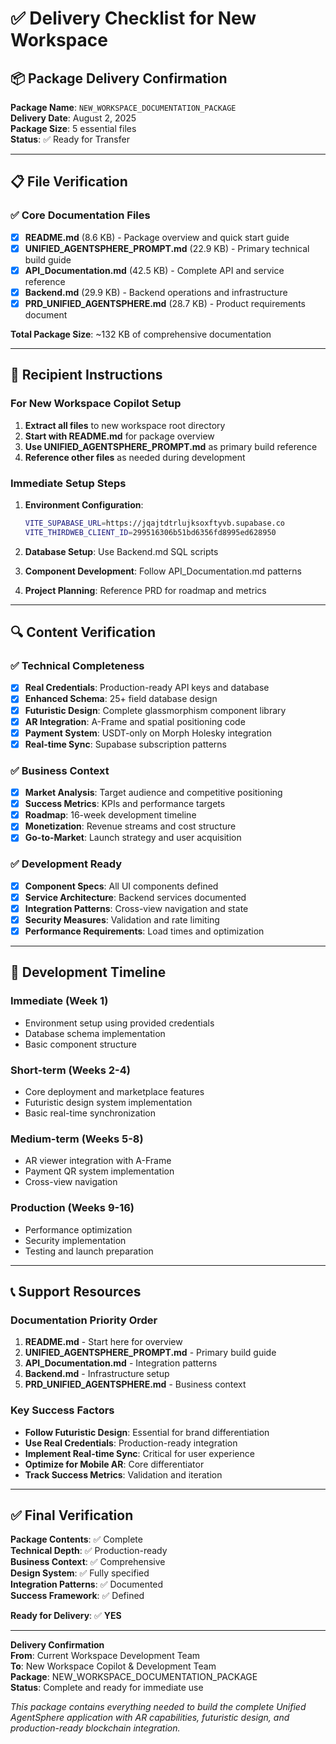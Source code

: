# ✅ **Delivery Checklist for New Workspace**

## **📦 Package Delivery Confirmation**

**Package Name**: `NEW_WORKSPACE_DOCUMENTATION_PACKAGE`  
**Delivery Date**: August 2, 2025  
**Package Size**: 5 essential files  
**Status**: ✅ Ready for Transfer

---

## **📋 File Verification**

### **✅ Core Documentation Files**

- [x] **README.md** (8.6 KB) - Package overview and quick start guide
- [x] **UNIFIED_AGENTSPHERE_PROMPT.md** (22.9 KB) - Primary technical build guide
- [x] **API_Documentation.md** (42.5 KB) - Complete API and service reference
- [x] **Backend.md** (29.9 KB) - Backend operations and infrastructure
- [x] **PRD_UNIFIED_AGENTSPHERE.md** (28.7 KB) - Product requirements document

**Total Package Size**: ~132 KB of comprehensive documentation

---

## **🎯 Recipient Instructions**

### **For New Workspace Copilot Setup**

1. **Extract all files** to new workspace root directory
2. **Start with README.md** for package overview
3. **Use UNIFIED_AGENTSPHERE_PROMPT.md** as primary build reference
4. **Reference other files** as needed during development

### **Immediate Setup Steps**

1. **Environment Configuration**:

   ```bash
   VITE_SUPABASE_URL=https://jqajtdtrlujksoxftyvb.supabase.co
   VITE_THIRDWEB_CLIENT_ID=299516306b51bd6356fd8995ed628950
   ```

2. **Database Setup**: Use Backend.md SQL scripts
3. **Component Development**: Follow API_Documentation.md patterns
4. **Project Planning**: Reference PRD for roadmap and metrics

---

## **🔍 Content Verification**

### **✅ Technical Completeness**

- [x] **Real Credentials**: Production-ready API keys and database
- [x] **Enhanced Schema**: 25+ field database design
- [x] **Futuristic Design**: Complete glassmorphism component library
- [x] **AR Integration**: A-Frame and spatial positioning code
- [x] **Payment System**: USDT-only on Morph Holesky integration
- [x] **Real-time Sync**: Supabase subscription patterns

### **✅ Business Context**

- [x] **Market Analysis**: Target audience and competitive positioning
- [x] **Success Metrics**: KPIs and performance targets
- [x] **Roadmap**: 16-week development timeline
- [x] **Monetization**: Revenue streams and cost structure
- [x] **Go-to-Market**: Launch strategy and user acquisition

### **✅ Development Ready**

- [x] **Component Specs**: All UI components defined
- [x] **Service Architecture**: Backend services documented
- [x] **Integration Patterns**: Cross-view navigation and state
- [x] **Security Measures**: Validation and rate limiting
- [x] **Performance Requirements**: Load times and optimization

---

## **🚀 Development Timeline**

### **Immediate (Week 1)**

- Environment setup using provided credentials
- Database schema implementation
- Basic component structure

### **Short-term (Weeks 2-4)**

- Core deployment and marketplace features
- Futuristic design system implementation
- Basic real-time synchronization

### **Medium-term (Weeks 5-8)**

- AR viewer integration with A-Frame
- Payment QR system implementation
- Cross-view navigation

### **Production (Weeks 9-16)**

- Performance optimization
- Security implementation
- Testing and launch preparation

---

## **📞 Support Resources**

### **Documentation Priority Order**

1. **README.md** - Start here for overview
2. **UNIFIED_AGENTSPHERE_PROMPT.md** - Primary build guide
3. **API_Documentation.md** - Integration patterns
4. **Backend.md** - Infrastructure setup
5. **PRD_UNIFIED_AGENTSPHERE.md** - Business context

### **Key Success Factors**

- **Follow Futuristic Design**: Essential for brand differentiation
- **Use Real Credentials**: Production-ready integration
- **Implement Real-time Sync**: Critical for user experience
- **Optimize for Mobile AR**: Core differentiator
- **Track Success Metrics**: Validation and iteration

---

## **✅ Final Verification**

**Package Contents**: ✅ Complete  
**Technical Depth**: ✅ Production-ready  
**Business Context**: ✅ Comprehensive  
**Design System**: ✅ Fully specified  
**Integration Patterns**: ✅ Documented  
**Success Framework**: ✅ Defined

**Ready for Delivery**: ✅ **YES**

---

**Delivery Confirmation**  
**From**: Current Workspace Development Team  
**To**: New Workspace Copilot & Development Team  
**Package**: NEW_WORKSPACE_DOCUMENTATION_PACKAGE  
**Status**: Complete and ready for immediate use

_This package contains everything needed to build the complete Unified AgentSphere application with AR capabilities, futuristic design, and production-ready blockchain integration._
